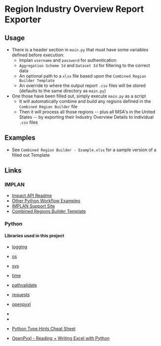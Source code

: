﻿# Region Industry Overview Report Exporter

## Usage
- There is a header section in `main.py` that must have some variables defined before execution:
  - Implan `username` and `password` for authentication
  - `Aggregation Scheme Id` and `Dataset Id` for filtering to the correct data
  - An optional path to a `xlsx` file based upon the `Combined Region Builder Template`
  - An override to where the output report `.csv` files will be stored (defaults to the same directory as `main.py`)
- One those have been filled out, simply execute `main.py` as a script
  - It will automatically combine and build any regions defined in the `Combined Region Builder` file
  - Then it will process all those regions -- plus all MSA's in the United States -- by exporting their Industry Overview Details to individual `.csv` files


## Examples
- See `Combined Region Builder - Example.xlsx` for a sample version of a filled out Template

## Links
### IMPLAN
- [Impact API Readme](https://github.com/Implan-Group/api/blob/main/impact/readme.md)
- [Other Python Workflow Examples](https://github.com/Implan-Group/api/tree/main/sampleCode/Python)
- [IMPLAN Support Site](https://support.implan.com)
- [Combined Regions Builder Template](https://support.implan.com/hc/en-us/articles/1260805784110-Combining-Regions)

### Python
#### Libraries used in this project
- [logging](https://docs.python.org/3/library/logging.html)
- [os](https://docs.python.org/3/library/os.html)
- [sys](https://docs.python.org/3/library/sys.html)
- [time](https://docs.python.org/3/library/time.html)
- [pathvalidate](https://pypi.org/project/pathvalidate/)
- [requests](https://pypi.org/project/requests/)
- [openpyxl](https://openpyxl.readthedocs.io/en/stable/)
- 
- 

- [Python Type Hints Cheat Sheet](https://mypy.readthedocs.io/en/stable/cheat_sheet_py3.html)
- [OpenPyxl - Reading + Writing Excel with Python](https://openpyxl.readthedocs.io/en/stable/)